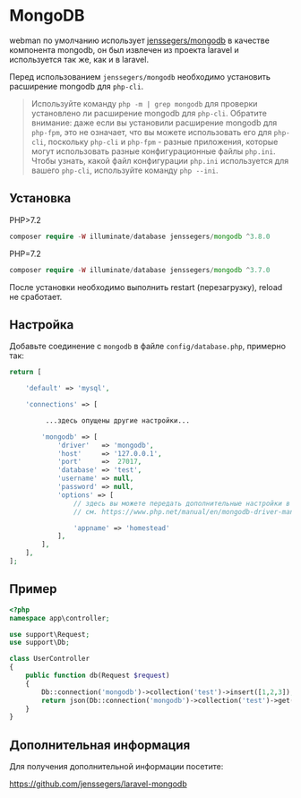 # MongoDB

webman по умолчанию использует [jenssegers/mongodb](https://github.com/jenssegers/laravel-mongodb) в качестве компонента mongodb, он был извлечен из проекта laravel и используется так же, как и в laravel.

Перед использованием `jenssegers/mongodb` необходимо установить расширение mongodb для `php-cli`.

> Используйте команду `php -m | grep mongodb` для проверки установлено ли расширение mongodb для `php-cli`. Обратите внимание: даже если вы установили расширение mongodb для `php-fpm`, это не означает, что вы можете использовать его для `php-cli`, поскольку `php-cli` и `php-fpm` - разные приложения, которые могут использовать разные конфигурационные файлы `php.ini`. Чтобы узнать, какой файл конфигурации `php.ini` используется для вашего `php-cli`, используйте команду `php --ini`.

## Установка

PHP>7.2
```php
composer require -W illuminate/database jenssegers/mongodb ^3.8.0
```
PHP=7.2
```php
composer require -W illuminate/database jenssegers/mongodb ^3.7.0
```

После установки необходимо выполнить restart (перезагрузку), reload не сработает.

## Настройка
Добавьте соединение с `mongodb` в файле `config/database.php`, примерно так:

```php
return [

    'default' => 'mysql',

    'connections' => [

         ...здесь опущены другие настройки...

        'mongodb' => [
            'driver'   => 'mongodb',
            'host'     => '127.0.0.1',
            'port'     =>  27017,
            'database' => 'test',
            'username' => null,
            'password' => null,
            'options' => [
                // здесь вы можете передать дополнительные настройки в Mongo Driver Manager
                // см. https://www.php.net/manual/en/mongodb-driver-manager.construct.php раздел "Uri Options" для списка всех параметров, которые вы можете использовать

                'appname' => 'homestead'
            ],
        ],
    ],
];
```

## Пример
```php
<?php
namespace app\controller;

use support\Request;
use support\Db;

class UserController
{
    public function db(Request $request)
    {
        Db::connection('mongodb')->collection('test')->insert([1,2,3]);
        return json(Db::connection('mongodb')->collection('test')->get());
    }
}
```

## Дополнительная информация
Для получения дополнительной информации посетите:

https://github.com/jenssegers/laravel-mongodb
